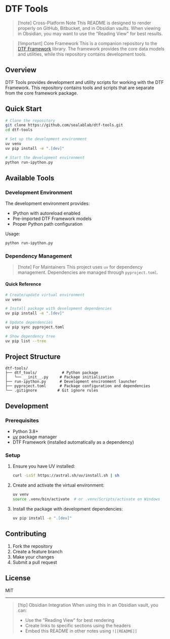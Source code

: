 # DTF Tools

> [!note] Cross-Platform Note
> This README is designed to render properly on GitHub, Bitbucket, and in Obsidian vaults.
> When viewing in Obsidian, you may want to use the "Reading View" for best results.

> [!important] Core Framework
> This is a companion repository to the [DTF Framework](https://github.com/sealablab/dtf-framework) library.
> The framework provides the core data models and utilities, while this repository contains development tools.

## Overview

DTF Tools provides development and utility scripts for working with the DTF Framework.
This repository contains tools and scripts that are separate from the core framework package.

## Quick Start

```bash
# Clone the repository
git clone https://github.com/sealablab/dtf-tools.git
cd dtf-tools

# Set up the development environment
uv venv
uv pip install -e ".[dev]"

# Start the development environment
python run-ipython.py
```

## Available Tools

### Development Environment

The development environment provides:
- IPython with autoreload enabled
- Pre-imported DTF Framework models
- Proper Python path configuration

Usage:
```bash
python run-ipython.py
```

### Dependency Management

> [!note] For Maintainers
> This project uses `uv` for dependency management. Dependencies are managed through `pyproject.toml`.

#### Quick Reference

```bash
# Create/update virtual environment
uv venv

# Install package with development dependencies
uv pip install -e ".[dev]"

# Update dependencies
uv pip sync pyproject.toml

# Show dependency tree
uv pip list --tree
```

## Project Structure

```
dtf-tools/
├── dtf_tools/           # Python package
│   └── __init__.py     # Package initialization
├── run-ipython.py      # Development environment launcher
├── pyproject.toml      # Package configuration and dependencies
└── .gitignore         # Git ignore rules
```

## Development

### Prerequisites

- Python 3.8+
- [uv](https://github.com/astral-sh/uv) package manager
- DTF Framework (installed automatically as a dependency)

### Setup

1. Ensure you have UV installed:
   ```bash
   curl -LsSf https://astral.sh/uv/install.sh | sh
   ```

2. Create and activate the virtual environment:
   ```bash
   uv venv
   source .venv/bin/activate  # or .venv/Scripts/activate on Windows
   ```

3. Install the package with development dependencies:
   ```bash
   uv pip install -e ".[dev]"
   ```

## Contributing

1. Fork the repository
2. Create a feature branch
3. Make your changes
4. Submit a pull request

## License

MIT

---

> [!tip] Obsidian Integration
> When using this in an Obsidian vault, you can:
> - Use the "Reading View" for best rendering
> - Create links to specific sections using the headers
> - Embed this README in other notes using `![[README]]` 